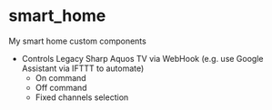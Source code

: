 # smart_home
My smart home custom components

* Controls Legacy Sharp Aquos TV via WebHook (e.g. use Google Assistant via IFTTT to automate)
  * On command
  * Off command
  * Fixed channels selection
